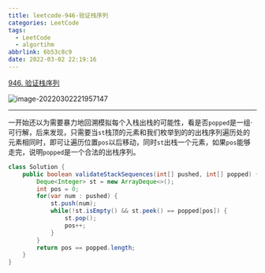 ```yaml
---
title: leetcode-946-验证栈序列
categories: LeetCode
tags:
  - LeetCode
  - algortihm
abbrlink: 6b53c8c9
date: 2022-03-02 22:19:16
---
```


[946. 验证栈序列](https://leetcode-cn.com/problems/validate-stack-sequences/)

![image-20220302221957147](https://gitee.com/cao_ziqiang/img/raw/master/20220302221957.png)

<hr/>

一开始还以为需要暴力地回溯模拟每个入栈出栈的可能性，看是否`popped`是一组·可行解，后来发现，只需要当`st`栈顶的元素和我们枚举到的的出栈序列遍历处的元素相同时，即可让遍历位置`pos`以后移动，同时`st`出栈一个元素，如果`pos`能够走完，说明`popped`是一个合法的出栈序列。

```java
class Solution {
    public boolean validateStackSequences(int[] pushed, int[] popped) {
        Deque<Integer> st = new ArrayDeque<>();
        int pos = 0;
        for(var num : pushed) {
            st.push(num);
            while(!st.isEmpty() && st.peek() == popped[pos]) {
                st.pop();
                pos++;
            }
        }
        return pos == popped.length;
    }
}
```

